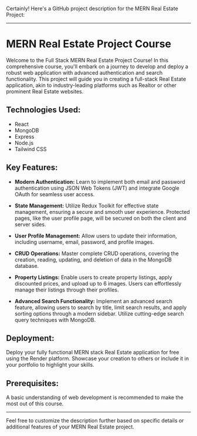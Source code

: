 Certainly! Here's a GitHub project description for the MERN Real Estate Project:

---

# MERN Real Estate Project Course

Welcome to the Full Stack MERN Real Estate Project Course! In this comprehensive course, you'll embark on a journey to develop and deploy a robust web application with advanced authentication and search functionality. This project will guide you in creating a full-stack Real Estate application, akin to industry-leading platforms such as Realtor or other prominent Real Estate websites.

## Technologies Used:

- React
- MongoDB
- Express
- Node.js
- Tailwind CSS

## Key Features:

- **Modern Authentication:** Learn to implement both email and password authentication using JSON Web Tokens (JWT) and integrate Google OAuth for seamless user access.

- **State Management:** Utilize Redux Toolkit for effective state management, ensuring a secure and smooth user experience. Protected pages, like the user profile page, will be secured on both the client and server sides.

- **User Profile Management:** Allow users to update their information, including username, email, password, and profile images.

- **CRUD Operations:** Master complete CRUD operations, covering the creation, reading, updating, and deletion of data in the MongoDB database.

- **Property Listings:** Enable users to create property listings, apply discounted prices, and upload up to 6 images. Users can effortlessly manage their listings through their profiles.

- **Advanced Search Functionality:** Implement an advanced search feature, allowing users to search by title, limit search results, and apply sorting options through a modern sidebar. Utilize cutting-edge search query techniques with MongoDB.

## Deployment:

Deploy your fully functional MERN stack Real Estate application for free using the Render platform. Showcase your creation to others or include it in your portfolio to highlight your skills.

## Prerequisites:

A basic understanding of web development is recommended to make the most out of this course.

---

Feel free to customize the description further based on specific details or additional features of your MERN Real Estate project.

